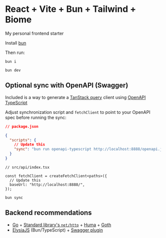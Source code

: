 # React + Vite + Bun + Tailwind + Biome

My personal frontend starter

Install [bun](https://bun.sh/)

Then run:

```
bun i
```

```
bun dev
```

## Optional sync with OpenAPI (Swagger)

Included is a way to generate a [TanStack query](https://tanstack.com/query/latest) client using [OpenAPI TypeScript](https://openapi-ts.dev/)

Adjust synchronization script and `fetchClient` to point to your OpenAPI spec before running the sync:

```json
// package.json

{
  "scripts": {
    // Update this
    "sync": "bun run openapi-typescript http://localhost:8888/openapi.json -o ./src/api/schema.d.ts"
  }
}
```

```tsx
// src/api/index.tsx

const fetchClient = createFetchClient<paths>({
  // Update this
  baseUrl: "http://localhost:8888/",
});
```

```
bun sync
```

## Backend recommendations

- [Go](https://go.dev/) + [Standard library's `net/http`](https://pkg.go.dev/net/http) + [Huma](https://huma.rocks/) + [Goth](https://github.com/markbates/goth)
- [ElysiaJS](https://elysiajs.com/) (Bun/TypeScript) + [Swagger plugin](https://elysiajs.com/plugins/swagger.html)
